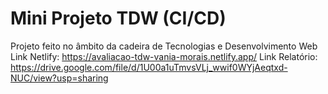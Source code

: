 # Mini Projeto TDW (CI/CD)
Projeto feito no âmbito da cadeira de Tecnologias e Desenvolvimento Web
Link Netlify: https://avaliacao-tdw-vania-morais.netlify.app/
Link Relatório: https://drive.google.com/file/d/1U00a1uTmvsVLj_wwif0WYjAeqtxd-NUC/view?usp=sharing